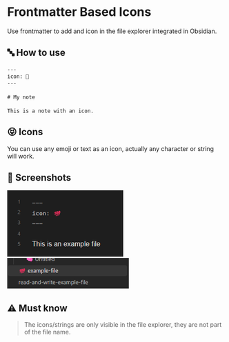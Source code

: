# Frontmatter Based Icons

Use frontmatter to add and icon in the file explorer integrated in Obsidian.

## 🔤 How to use

```
---
icon: 📄
---

# My note

This is a note with an icon.

```

## 😝 Icons

You can use any emoji or text as an icon, actually any character or string will work.

## 📸 Screenshots 

![Document screenshot](image.png)
![Explorer screenshot](assets/image.png)

## ⚠️ Must know

> The icons/strings are only visible in the file explorer, they are not part of the file name.